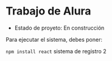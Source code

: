 <h1> Trabajo de Alura </h1>

- Estado de proyeto: En construcción

Para ejecutar el sistema, debes poner:

```npm install react```
sistema de registro 2
